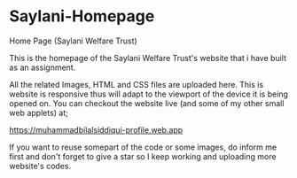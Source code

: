 # Saylani-Homepage
Home Page (Saylani Welfare Trust)

This is the homepage of the Saylani Welfare Trust's website that i have built as an assignment.

All the related Images, HTML and CSS files are uploaded here.
This is website is responsive thus will adapt to the viewport of the device it is being opened on.
You can checkout the website live (and some of my other small web applets) at;

https://muhammadbilalsiddiqui-profile.web.app

If you want to reuse somepart of the code or some images, do inform me first and don't forget to give a star so I keep working and uploading more website's codes.
